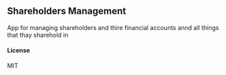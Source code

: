 ## Shareholders Management

App for managing shareholders and thire financial accounts annd all things that thay sharehold in

#### License

MIT